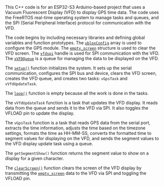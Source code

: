 This C++ code is for an ESP32-S3 Arduino-based project that uses a Vacuum Fluorescent Display (VFD) to display GPS time data. The code uses the FreeRTOS real-time operating system to manage tasks and queues, and the SPI (Serial Peripheral Interface) protocol for communication with the VFD.

The code begins by including necessary libraries and defining global variables and function prototypes. The [`ubloxConfig`](src/main.cpp) array is used to configure the GPS module. The [`empty_screen`](src/main.cpp) structure is used to clear the VFD screen. The [`vfdspi`](src/main.cpp) handle is used for SPI communication with the VFD. The [`xVFDQueue`]("src/main.cpp) is a queue for managing the data to be displayed on the VFD.

The [`setup()`](src/main.cpp) function initializes the system. It sets up the serial communication, configures the SPI bus and device, clears the VFD screen, creates the VFD queue, and creates two tasks: `vGpsTask` and `vVfdUpdateTask`.

The [`loop()`](src/main.cpp) function is empty because all the work is done in the tasks.

The `vVfdUpdateTask` function is a task that updates the VFD display. It reads data from the queue and sends it to the VFD via SPI. It also toggles the VFLOAD pin to update the display.

The `vGpsTask` function is a task that reads GPS data from the serial port, extracts the time information, adjusts the time based on the timezone settings, formats the time as HH-MM-SS, converts the formatted time to segment values for displaying on the VFD, and sends the segment values to the VFD display update task using a queue.

The `getSegmentShow()` function returns the segment value to show on a display for a given character.

The [`clearScreen()`]( src/main.cpp) function clears the screen of the VFD display by transmitting the [`empty_screen`](src/main.cpp) data to the VFD via SPI and toggling the VFLOAD pin.